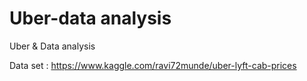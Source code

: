 # Uber-data analysis
Uber &amp; Data analysis

Data set : https://www.kaggle.com/ravi72munde/uber-lyft-cab-prices


